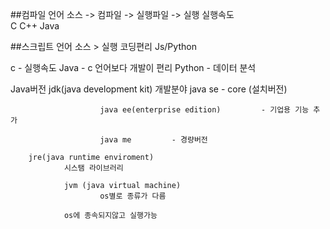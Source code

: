 ##컴파일 언어
        소스 -> 컴파일 -> 실행파일 -> 실행
        실행속도            
        C C++ Java

##스크립트 언어
        소스 > 실행
        코딩편리
        Js/Python

c       - 실행속도
Java    - c 언어보다 개발이 편리
Python  - 데이터 분석

Java버전 
        jdk(java development kit)
                개발분야
                        java se         - core (설치버전)

                        java ee(enterprise edition)         - 기업용 기능 추가
                        
                        java me         - 경량버전

        jre(java runtime enviroment)    
                시스탬 라이브러리

                jvm (java virtual machine) 
                        os별로 종류가 다름

                os에 종속되지않고 실행가능